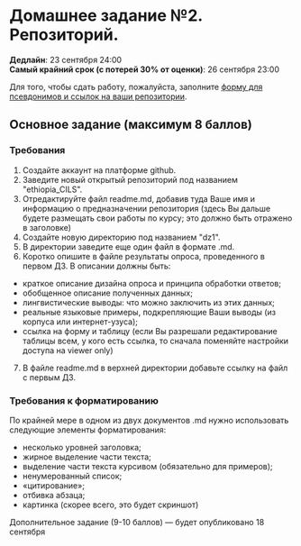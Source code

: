 # Домашнее задание №2. Репозиторий.

**Дедлайн**: 23 сентября 24:00  
**Самый крайний срок (с потерей 30% от оценки)**: 26 сентября 23:00  

Для того, чтобы сдать работу, пожалуйста, заполните [форму для псевдонимов и ссылок на ваши репозитории](https://docs.google.com/forms/d/e/1FAIpQLSdKpcP6VAH9k1wKakpCwRrhHKbHmpIwXQdY5rO2ypvQkZ9z4w/viewform?usp=sf_link).

## Основное задание (максимум 8 баллов)

### Требования

1. Создайте аккаунт на платформе github.  
2. Заведите новый открытый репозиторий под названием "ethiopia_CILS".  
3. Отредактируйте файл readme.md, добавив туда Ваше имя и информацию о предназначении репозитория (здесь Вы дальше будете размещать свои работы по курсу; это должно быть отражено в заголовке)  
4. Создайте новую директорию под названием "dz1".  
5. В директории заведите еще один файл в формате .md.  
6. Коротко опишите в файле результаты опроса, проведенного в первом ДЗ. В описании должны быть:  
- краткое описание дизайна опроса и принципа обработки ответов;
- обобщенное описание полученных данных;
- лингвистические выводы: что можно заключить из этих данных;
- реальные языковые примеры, подкрепляющие Ваши выводы (из корпуса или интернет-узуса);
- ссылка на форму и таблицу (если Вы разрешали редактирование таблицы всем, у кого есть ссылка, то сначала поменяйте настройки доступа на viewer only)  
7. В файле readme.md в верхней директории добавьте ссылку на файл с первым ДЗ.

### Требования к форматированию
По крайней мере в одном из двух документов .md нужно использовать следующие элементы форматирования:

- несколько уровней заголовка;
- жирное выделение части текста;
- выделение части текста курсивом (обязательно для примеров);
- ненумерованный список;
- «цитирование»;
- отбивка абзаца;
- картинка (скорее всего, это будет скриншот)  


Дополнительное задание (9-10 баллов) — будет опубликовано 18 сентября
